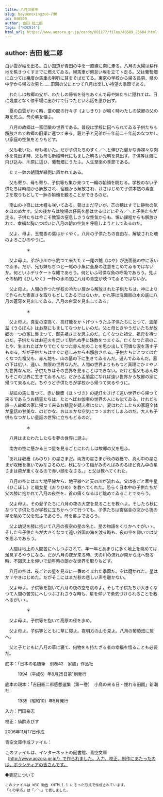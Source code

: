 ```yaml
---
title: 八月の星座
slug: bayuenoxingzuo-7d0
id: 046509
author: 吉田 絃二郎
tags: ["NDC914"]
html_url: https://www.aozora.gr.jp/cards/001177/files/46509_25604.html
---
```


## author: 吉田 絃二郎

白い雲が岫を出る。白い国道が青田の中を一直線に南に走る。八月の太陽は耕作地を焦きつくすまでに燃えてゐる。幌馬車が倦怠い埃を立てゝ走る。父は葡萄畑に立つては幾度か馬車の喇叭に耳をそばだてる。東京の学校から帰る長男、県の中学から帰る次男と……田園の父にとつて八月は楽しい待望の季節である。

　わたしは故郷の父が、わたしの帰省を待ちあぐんで母や妹たちに隠れては、日に幾度となく停車場に出かけて行つたといふ話を思ひ出す。

　夏の白雲がわく時、葦の間の行々子《よしきり》が鳴く時わたしの故郷の父の墓を思ふ。母の墓を懐ふ。

　八月の故郷は一家団欒の世界である。普段は学校に囚へられてゐる子供たちも解放されて故郷の旧巣に還つて来る。親と子と兄弟が十年前二十年前のなつかしい家庭の空気をとりもどす。

　父も老いた、母も老いた。だが子供たちのすく／＼と伸びた健かな赤裸々な肉体を見出す時、父も母も新婚時代にもました明るい光明を見出す。子供等は海に飛び込み、川原に這ひ、葡萄畑にうたふ。人生至楽の季節である。

　たゞ一鉢の朝顔が縁側に置かれてある。

　父も寄り、母も寄り、子供等も集ひ来つて一輪の朝顔を眺むる。学校のない子供たちは時間から解放され、宿題から解放され、けさはじめて子供本然の素直さを取りもどして一鉢の朝顔を観ることができるのだ。

　南山の小径には木槿も咲いてゐる。菊はまだ早いが、芒の穂はすでに静秋の気をほのめかす。父の後からは牧場の仔馬を想はせるほどにぞろ／＼と子供たちが走る。子供たちは今こそ教室の窒息しさうな空気からも、懶い課程からも解放されて、幸福な胸いつぱいに八月の朝の空気を呼吸しようとしてゐるのだ。

　父よ、母よ、玉蜀黍の葉はかゞやく。八月の子供たちの自由な、解放された魂のよろこびのやうに。



　　　　　＊



　父よ母よ。弟が小川から釣つて来たたゞ一尾の鮠《はや》が洗面器の中に泳いでゐる。だが、兄も妹もぢつと一尾の小魚に全身の注意をこめてゐるではないか。何といふデリケートな鰭であらう。何といふ可憐な魚の呼吸であらう。見よその柄杓《ひしやく》一杯の水の底に八月の青空が映つてゐるではないか。

　父よ母よ。人間の作つた学校の冷たい扉から解放された子供たちは、神によりて作られた素直さを取りもどしてゐるではないか。かれ等は洗面器の水の底に八月の蒼穹を見出してゐる。八月の白雲を見出してゐる。



　　　　　＊



　父よ母よ。真夏の空高く、高灯籠をかゝげつゝうたふ子供たちにとつて、盂蘭盆《うらぼん》はお祭にもましてなつかしいのだ。父と母ときやうだいたちが故郷の一つの家に集まつて、御先祖さまを思ふのだ。亡くなつた祖父、祖母を待つのだ。子供たちはお迎火を焚いて馴れぬ手に珠数をつまぐる。亡くなつた弟のことや、生まれたばかりで亡くなつた赤ん坊のことを思ひ出して可憐な涙を落す子もある。だが子供たちはすぐに悲しみからも解放される。子供たちにとつては亡くなつた祖父も、赤ん坊も、山の墓の下に生きてゐるんだ。遊んでゐるんだ。墓の下は広い、遠い、無限の世界なんだ。人間の世界よりももつと真理にかゞやいた世界なんだ。子供たちはその世界を見ることはできない。だけど祖父も赤ん坊もそこの世界に生きてゐるんだ。だから盂蘭盆になれば遠い世界から故郷の家に帰つて来るんだ。ちやうど子供たちが学校から帰つて来るやうに。

　胡瓜の馬に乗つて、赤い酸漿《ほゝづき》の提灯をさげて遠い世界から帰つて来るであらうお精霊たちは、たとへばお伽噺の世界の人にも似てゐる。けれども誰一人故郷の家に帰つて来るお精霊を疑ふ者はない。夏はわたしたちの家庭全体が童話の甘美な、のどかな、おほまかな空気につゝまれてしまふのだ。大人も子供もなつかしい童話の世界に立ちもどるのだ。



　　　　　＊



　八月はまたわたしたちを夢の世界に誘ふ。

　南方の空に懸かる三つ星を見るごとにわたしは故郷の父を思ふ。

「あれは収穫《みのり》の星さまだ。両方の星さまが秋の収穫で、真ん中の星さまが収穫を担いでゐなさるのだ。秋になつて稲がみのればみのるほど真ん中の星さまは荷が重くなるので赤い顔をなさる。」と父は教へてくれた。

　八月の空にはまた地平線から、地平線へと天の川が流れる。父は夜ごと牽牛星《ひこぼし》と織女星《おりひめ》を教へてくれた。恐らく日本中の子供たちが父の膝に抱かれて八月の夜空を、首の痛くなるほど眺めてゐることであらう。

　父よ母よ。その愛子たちに八月の夜の大空を見ることを教へよ。そしたら秋になつて子供たちが学校に立ちかへつて行つても、子供たちは寄宿舎の窓から夜の星を眺めて父を思ふであらう。母を慕ふであらう。

　父よ幼児を膝に抱いて八月の夜空の星の名と、星の物語をくりかへすがいゝ。そしたら子供たちが大きくなつて遠い外国の海を渡る時も、夜の空を仰いでは父を思ふであらう。

　人間は地上の人間苦にへしつぶされて、年一年とあまりに多く地上を眺めては溜息するやうになる。だが八月の夜が来る時、天の川の流れが南から北へ懸る時、不図天上を仰いで幼年時の朗かな世界を取りもどす。

　八月の空は、夜ごとの星を見るに一番めぐまれた季節だ。空は磨かれた。星はかゞやきはじめた。だがそこにはまだ秋の悲しい声を聴かない。

　父よ母よ。子供等を抱いて八月の夜の空を眺めよ。そして子供たちが大きくなつて人間の苦労にへしつぶされさうな時も、星を仰いで勇気づけられることを教へるがいゝ。



　　　　　＊



　父よ母よ。子供等を抱いて高原の径を歩め。

　父よ母よ。子供等とともに草に寝よ。夜明方の山を見よ。八月の葡萄畑に憩へ。

　父と子とともに八月の草に寝て、何物をも持たざる者の幸福を悟ることも必要だ。













底本：「日本の名随筆　別巻42　家族」作品社


　　　1994（平成6）年8月25日第1刷発行

底本の親本：「吉田絃二郎感想選集（第一巻）　小鳥の来る日・煙れる田園」新潮社

　　　1935（昭和10）年5月発行

入力：門田裕志

校正：仙酔ゑびす

2006年11月17日作成

青空文庫作成ファイル：

このファイルは、インターネットの図書館、青空文庫（http://www.aozora.gr.jp/）で作られました。入力、校正、制作にあたったのは、ボランティアの皆さんです。











●表記について


	このファイルは W3C 勧告 XHTML1.1 にそった形式で作成されています。
	「くの字点」は「／＼」で表しました。